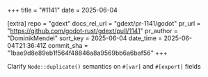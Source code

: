 +++
title = "#1141"
date = 2025-06-04

[extra]
repo = "gdext"
docs_rel_url = "gdext/pr-1141/godot"
pr_url = "https://github.com/godot-rust/gdext/pull/1141"
pr_author = "DominikMendel"
sort_key = 2025-06-04
date_time = 2025-06-04T21:36:41Z
commit_sha = "1bae9d8e89eb1f564f48846a8a9569bb6a6baf56"
+++

Clarify `Node::duplicate()` semantics on `#[var]` and `#[export]` fields
